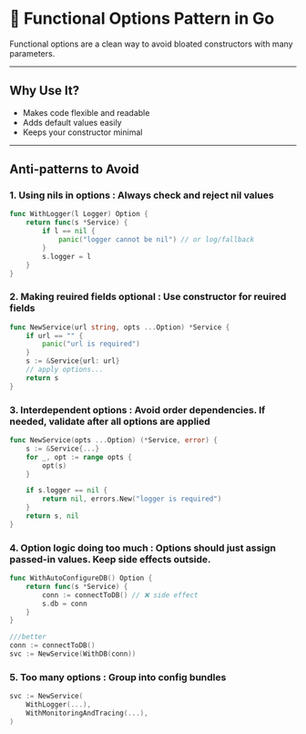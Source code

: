 # 🧩 Functional Options Pattern in Go

Functional options are a clean way to avoid bloated constructors with many parameters.

---

## Why Use It?

- Makes code flexible and readable
- Adds default values easily
- Keeps your constructor minimal

---


## Anti-patterns to Avoid
### 1. Using nils in options : Always check and reject nil values
```go
func WithLogger(l Logger) Option {
	return func(s *Service) {
		if l == nil {
			panic("logger cannot be nil") // or log/fallback
		}
		s.logger = l
	}
}
```
### 2. Making reuired fields optional : Use constructor for reuired fields
```go
func NewService(url string, opts ...Option) *Service {
	if url == "" {
		panic("url is required")
	}
	s := &Service{url: url}
	// apply options...
	return s
}
```
### 3. Interdependent options : Avoid order dependencies. If needed, validate after all options are applied
```go
func NewService(opts ...Option) (*Service, error) {
	s := &Service{...}
	for _, opt := range opts {
		opt(s)
	}

	if s.logger == nil {
		return nil, errors.New("logger is required")
	}
	return s, nil
}
```
### 4. Option logic doing too much : Options should just assign passed-in values. Keep side effects outside.
```go
func WithAutoConfigureDB() Option {
	return func(s *Service) {
		conn := connectToDB() // ❌ side effect
		s.db = conn
	}
}

///better
conn := connectToDB()
svc := NewService(WithDB(conn))
```
### 5. Too many options : Group into config bundles
```go
svc := NewService(
	WithLogger(...),
	WithMonitoringAndTracing(...),
)
```
